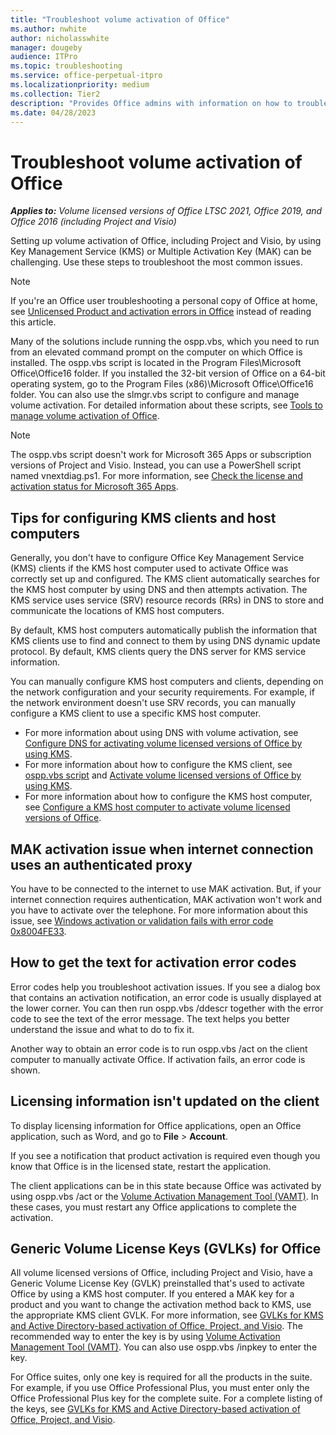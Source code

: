 ```yaml
---
title: "Troubleshoot volume activation of Office"
ms.author: nwhite
author: nicholasswhite
manager: dougeby
audience: ITPro
ms.topic: troubleshooting
ms.service: office-perpetual-itpro
ms.localizationpriority: medium
ms.collection: Tier2
description: "Provides Office admins with information on how to troubleshoot common errors for KMS or MAK-based activation of Office."
ms.date: 04/28/2023
---
```


# Troubleshoot volume activation of Office

***Applies to:*** *Volume licensed versions of Office LTSC 2021, Office 2019, and Office 2016 (including Project and Visio)*


Setting up volume activation of Office, including Project and Visio, by using Key Management Service (KMS) or Multiple Activation Key (MAK) can be challenging. Use these steps to troubleshoot the most common issues.

> [!NOTE]
> If you're an Office user troubleshooting a personal copy of Office at home, see [Unlicensed Product and activation errors in Office](https://support.microsoft.com/office/0d23d3c0-c19c-4b2f-9845-5344fedc4380) instead of reading this article.
  
Many of the solutions include running the ospp.vbs, which you need to run from an elevated command prompt on the computer on which Office is installed. The ospp.vbs script is located in the Program Files\Microsoft Office\Office16 folder. If you installed the 32-bit version of Office on a 64-bit operating system, go to the Program Files (x86)\Microsoft Office\Office16 folder. You can also use the slmgr.vbs script to configure and manage volume activation. For detailed information about these scripts, see [Tools to manage volume activation of Office](tools-to-manage-volume-activation-of-office.md).

> [!NOTE]
> The ospp.vbs script doesn't work for Microsoft 365 Apps or subscription versions of Project and Visio. Instead, you can use a PowerShell script named vnextdiag.ps1. For more information, see [Check the license and activation status for Microsoft 365 Apps](/microsoft-365-apps/licensing-activation/vnextdiag).
  
## Tips for configuring KMS clients and host computers

Generally, you don't have to configure Office Key Management Service (KMS) clients if the KMS host computer used to activate Office was correctly set up and configured. The KMS client automatically searches for the KMS host computer by using DNS and then attempts activation. The KMS service uses service (SRV) resource records (RRs) in DNS to store and communicate the locations of KMS host computers.
  
By default, KMS host computers automatically publish the information that KMS clients use to find and connect to them by using DNS dynamic update protocol. By default, KMS clients query the DNS server for KMS service information.
  
You can manually configure KMS host computers and clients, depending on the network configuration and your security requirements. For example, if the network environment doesn't use SRV records, you can manually configure a KMS client to use a specific KMS host computer.

- For more information about using DNS with volume activation, see [Configure DNS for activating volume licensed versions of Office by using KMS](configure-dns-to-activate-office-by-using-kms.md).
- For more information about how to configure the KMS client, see [ospp.vbs script](tools-to-manage-volume-activation-of-office.md#the-osppvbs-script) and [Activate volume licensed versions of Office by using KMS](activate-office-by-using-kms.md).
- For more information about how to configure the KMS host computer, see [Configure a KMS host computer to activate volume licensed versions of Office](configure-a-kms-host-computer-for-office.md).

## MAK activation issue when internet connection uses an authenticated proxy

You have to be connected to the internet to use MAK activation. But, if your internet connection requires authentication, MAK activation won't work and you have to activate over the telephone. For more information about this issue, see [Windows activation or validation fails with error code 0x8004FE33](https://support.microsoft.com/topic/a9afe65e-230b-c1ed-3414-39acd7fddf52).
  
## How to get the text for activation error codes

Error codes help you troubleshoot activation issues. If you see a dialog box that contains an activation notification, an error code is usually displayed at the lower corner. You can then run ospp.vbs /ddescr together with the error code to see the text of the error message. The text helps you better understand the issue and what to do to fix it.

Another way to obtain an error code is to run ospp.vbs /act on the client computer to manually activate Office. If activation fails, an error code is shown.
  
## Licensing information isn't updated on the client

To display licensing information for Office applications, open an Office application, such as Word, and go to **File** > **Account**.
  
If you see a notification that product activation is required even though you know that Office is in the licensed state, restart the application.
  
The client applications can be in this state because Office was activated by using ospp.vbs /act or the [Volume Activation Management Tool (VAMT)](/windows/deployment/volume-activation/volume-activation-management-tool). In these cases, you must restart any Office applications to complete the activation.
  
## Generic Volume License Keys (GVLKs) for Office

All volume licensed versions of Office, including Project and Visio, have a Generic Volume License Key (GVLK) preinstalled that's used to activate Office by using a KMS host computer. If you entered a MAK key for a product and you want to change the activation method back to KMS, use the appropriate KMS client GVLK. For more information, see [GVLKs for KMS and Active Directory-based activation of Office, Project, and Visio](gvlks.md). The recommended way to enter the key is by using [Volume Activation Management Tool (VAMT)](/windows/deployment/volume-activation/volume-activation-management-tool). You can also use ospp.vbs /inpkey to enter the key.
  
For Office suites, only one key is required for all the products in the suite. For example, if you use Office Professional Plus, you must enter only the Office Professional Plus key for the complete suite. For a complete listing of the keys, see [GVLKs for KMS and Active Directory-based activation of Office, Project, and Visio](gvlks.md).
